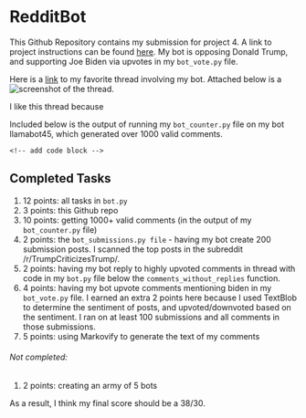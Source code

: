# RedditBot

This Github Repository contains my submission for project 4.  A link to project instructions can be found [here](https://github.com/mikeizbicki/cmc-csci040/tree/2022fall/project_04#submission).  My bot is opposing Donald Trump, and supporting Joe Biden via upvotes in my `bot_vote.py` file.

Here is a [link](insertlinktothread) to my favorite thread involving my bot.  Attached below is a ![screenshot of the thread](insertimagelink).



I like this thread because <!-- add short description of what i like about the thread-->

Included below is the output of running my `bot_counter.py` file on my bot llamabot45, which generated over 1000 valid comments.
```
<!-- add code block -->
```

## Completed Tasks 
1. 12 points: all tasks in `bot.py`
2. 3 points: this Github repo 
3. 10 points: getting 1000+ valid comments (in the output of my `bot_counter.py` file)
4. 2 points: the `bot_submissions.py file` - having my bot create 200 submission posts.  I scanned the top posts in the subreddit /r/TrumpCriticizesTrump/.
5. 2 points: having my bot reply to highly upvoted comments in thread with code in my `bot.py` file below the `comments_without_replies` function.
6. 4 points: having my bot upvote comments mentioning biden in my `bot_vote.py` file.  I earned an extra 2 points here because I used TextBlob to determine the sentiment of posts, and upvoted/downvoted based on the sentiment.  I ran on at least 100 submissions and all comments in those submissions.
7. 5 points: using Markovify to generate the text of my comments

###### Not completed: 
1. 2 points: creating an army of 5 bots

As a result, I think my final score should be a 38/30.
